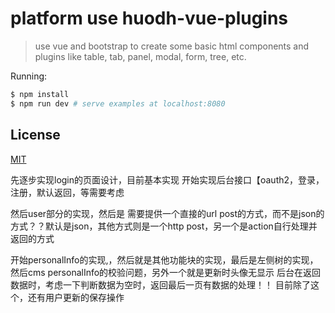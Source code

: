 # platform use huodh-vue-plugins

> use vue and bootstrap to create some basic html components and plugins like table, tab, panel, modal, form, tree, etc.

Running:

``` bash
$ npm install
$ npm run dev # serve examples at localhost:8080
```

## License

[MIT](http://opensource.org/licenses/MIT)

先逐步实现login的页面设计，目前基本实现
开始实现后台接口【oauth2，登录，注册，默认返回，等需要考虑

然后user部分的实现，然后是
需要提供一个直接的url post的方式，而不是json的方式？？默认是json，其他方式则是一个http post，另一个是action自行处理并返回的方式

开始personalInfo的实现,，然后就是其他功能块的实现，最后是左侧树的实现，然后cms
personalInfo的校验问题，另外一个就是更新时头像无显示
后台在返回数据时，考虑一下判断数据为空时，返回最后一页有数据的处理！！
目前除了这个，还有用户更新的保存操作
